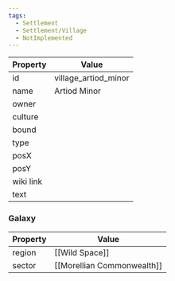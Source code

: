 ```yaml
---
tags:
  - Settlement
  - Settlement/Village
  - NotImplemented
---
```


| Property  | Value                |
| --------- | -------------------- |
| id        | village_artiod_minor |
| name      | Artiod Minor         |
| owner     |                      |
| culture   |                      |
| bound     |                      |
| type      |                      |
| posX      |                      |
| posY      |                      |
| wiki link |                      |
| text      |                      |

### Galaxy
| Property | Value                      |
| -------- | -------------------------- |
| region   | [[Wild Space]]             |
| sector   | [[Morellian Commonwealth]] |
